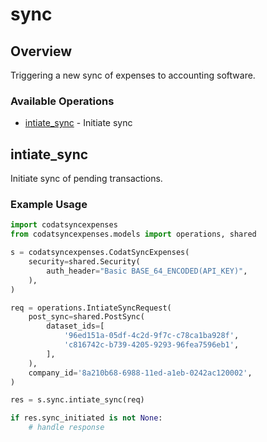# sync

## Overview

Triggering a new sync of expenses to accounting software.

### Available Operations

* [intiate_sync](#intiate_sync) - Initiate sync

## intiate_sync

Initiate sync of pending transactions.

### Example Usage

```python
import codatsyncexpenses
from codatsyncexpenses.models import operations, shared

s = codatsyncexpenses.CodatSyncExpenses(
    security=shared.Security(
        auth_header="Basic BASE_64_ENCODED(API_KEY)",
    ),
)

req = operations.IntiateSyncRequest(
    post_sync=shared.PostSync(
        dataset_ids=[
            '96ed151a-05df-4c2d-9f7c-c78ca1ba928f',
            'c816742c-b739-4205-9293-96fea7596eb1',
        ],
    ),
    company_id='8a210b68-6988-11ed-a1eb-0242ac120002',
)

res = s.sync.intiate_sync(req)

if res.sync_initiated is not None:
    # handle response
```
